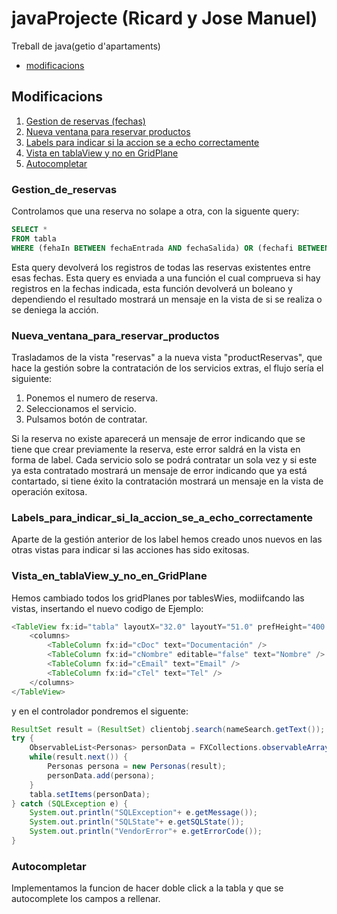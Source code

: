 # javaProjecte (Ricard y Jose Manuel)
Treball de java(getio d'apartaments)

 * [modificacions](#Modificacions)

## Modificacions
1. [Gestion de reservas (fechas)](#Gestion_de_reservas)
2. [Nueva ventana para reservar productos](#Nueva_ventana_para_reservar_productos)
3. [Labels para indicar si la accion se a echo correctamente](#Labels_para_indicar_si_la_accion_se_a_echo_correctamente)
4. [Vista en tablaView y no en GridPlane](#Vista_en_tablaView_y_no_en_GridPlane)
5. [Autocompletar](#Autocompletar)

### Gestion_de_reservas

Controlamos que una reserva no solape a otra, con la siguente query:
```sql
SELECT *
FROM tabla
WHERE (fehaIn BETWEEN fechaEntrada AND fechaSalida) OR (fechafi BETWEEN fechaEntrada AND fechaSalida) OR (fehaIn <= fechaEntrada  AND fechafi >= fechaSalida);
```
Esta query devolverá los registros de todas las reservas existentes entre esas fechas.
Esta query es enviada a una función el cual comprueva si hay registros en la fechas indicada, esta función devolverá un boleano y dependiendo el resultado mostrará un mensaje en la vista de si se realiza o se deniega la acción.

### Nueva_ventana_para_reservar_productos

Trasladamos de la vista "reservas" a la nueva vista "productReservas", que hace la gestión sobre la contratación de los servicios extras, el flujo sería el siguiente:
1. Ponemos el numero de reserva.
2. Seleccionamos el servicio.
3. Pulsamos botón de contratar.

Si la reserva no existe aparecerá un mensaje de error indicando que se tiene que crear previamente la reserva, este error saldrá en la vista en forma de label.
Cada servicio solo se podrá contratar un sola vez y si este ya esta contratado mostrará un mensaje de error indicando que ya está contartado, si tiene éxito la contratación mostrará un mensaje en la vista de operación exitosa.

### Labels_para_indicar_si_la_accion_se_a_echo_correctamente

Aparte de la gestión anterior de los label hemos creado unos nuevos en las otras vistas para indicar si las acciones has sido exitosas.

### Vista_en_tablaView_y_no_en_GridPlane

Hemos cambiado todos los gridPlanes por tablesWies, modiifcando las vistas, insertando el nuevo codigo de Ejemplo:
```java
<TableView fx:id="tabla" layoutX="32.0" layoutY="51.0" prefHeight="400.0" prefWidth="346.0">
	<columns>
		<TableColumn fx:id="cDoc" text="Documentación" />
		<TableColumn fx:id="cNombre" editable="false" text="Nombre" />
		<TableColumn fx:id="cEmail" text="Email" />
		<TableColumn fx:id="cTel" text="Tel" />
	</columns> 
</TableView>
```
y en el controlador pondremos el siguente:
```java
ResultSet result = (ResultSet) clientobj.search(nameSearch.getText());
try {
	ObservableList<Personas> personData = FXCollections.observableArrayList();
	while(result.next()) {
		Personas persona = new Personas(result);
		personData.add(persona);
	}
	tabla.setItems(personData);
} catch (SQLException e) {
    System.out.println("SQLException"+ e.getMessage());
    System.out.println("SQLState"+ e.getSQLState());
    System.out.println("VendorError"+ e.getErrorCode());
}
```

### Autocompletar

Implementamos la funcion de hacer doble click a la tabla y que se autocomplete los campos a rellenar.

